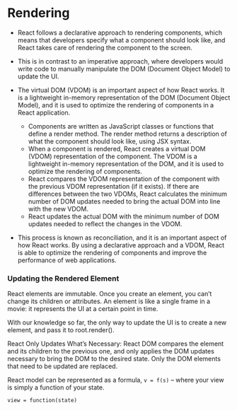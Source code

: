 # Rendering

- React follows a declarative approach to rendering components, which means that developers specify what a component should look like, and React takes care of rendering the component to the screen.
- This is in contrast to an imperative approach, where developers would write code to manually manipulate the DOM (Document Object Model) to update the UI.

- The virtual DOM (VDOM) is an important aspect of how React works. It is a lightweight in-memory representation of the DOM (Document Object Model), and it is used to optimize the rendering of components in a React application.

  - Components are written as JavaScript classes or functions that define a render method. The render method returns a description of what the component should look like, using JSX syntax.
  - When a component is rendered, React creates a virtual DOM (VDOM) representation of the component. The VDOM is a lightweight in-memory representation of the DOM, and it is used to optimize the rendering of components.
  - React compares the VDOM representation of the component with the previous VDOM representation (if it exists). If there are differences between the two VDOMs, React calculates the minimum number of DOM updates needed to bring the actual DOM into line with the new VDOM.
  - React updates the actual DOM with the minimum number of DOM updates needed to reflect the changes in the VDOM.

- This process is known as reconciliation, and it is an important aspect of how React works. By using a declarative approach and a VDOM, React is able to optimize the rendering of components and improve the performance of web applications.

### Updating the Rendered Element
React elements are immutable. Once you create an element, you can’t change its children or attributes. An element is like a single frame in a movie: it represents the UI at a certain point in time.

With our knowledge so far, the only way to update the UI is to create a new element, and pass it to root.render().

React Only Updates What’s Necessary: React DOM compares the element and its children to the previous one, and only applies the DOM updates necessary to bring the DOM to the desired state. Only the DOM elements that need to be updated are replaced.

React model can be represented as a formula, `v = f(s)` – where your view is simply a function of your state.

`view = function(state)`